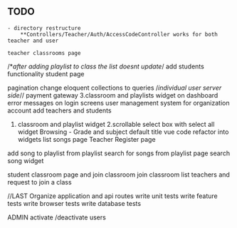 ## TODO
	- directory restructure
		**Controllers/Teacher/Auth/AccessCodeController works for both teacher and user 
		
	teacher classrooms page
/**after adding playlist to class the list doesnt update*/
add students functionality
student page

pagination
	change eloquent collections to queries
/*individual user server side*//
payment gateway
3.classroom and playlists widget on dashboard
error messages on login screens
user management system for organization account
	add teachers and students
1. classroom and playlist widget 
2.scrollable select box with select all widget
Browsing - Grade and subject default title
vue code refactor into widgets
	list songs page
Teacher Register page

add song to playlist from playlist 
	search for songs from playlist page
	search song widget


student classroom page and join classroom 
	join classroom 
		list teachers and request to join a class


//LAST
Organize application and api routes
write unit tests
write feature tests
write browser tests
write database tests




ADMIN
activate /deactivate users
